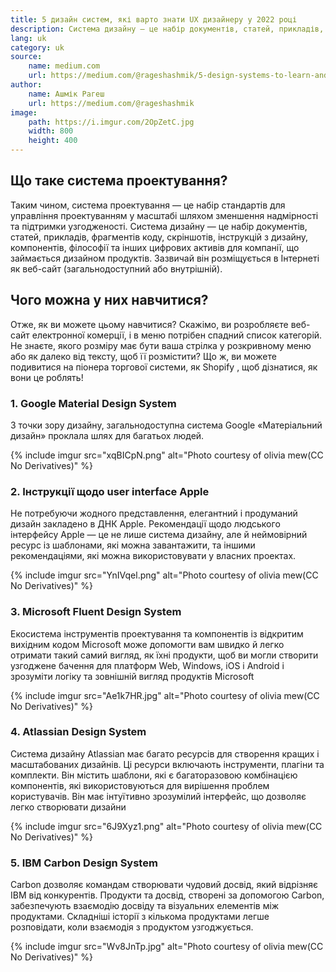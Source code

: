 ```yaml
---
title: 5 дизайн систем, які варто знати UX дизайнеру у 2022 році 
description: Система дизайну — це набір документів, статей, прикладів, фрагментів коду, скріншотів, інструкцій з дизайну, компонентів, філософії та інших цифрових активів для компанії, що займається дизайном продуктів.
lang: uk
category: uk
source:
    name: medium.com
    url: https://medium.com/@rageshashmik/5-design-systems-to-learn-and-steal-from-in-2022-for-ux-designers-2ae34fb991e6
author:
    name: Ашмік Рагеш
    url: https://medium.com/@rageshashmik
image:
    path: https://i.imgur.com/2OpZetC.jpg
    width: 800
    height: 400
---
```


## Що таке система проектування?

Таким чином, система проектування — це набір стандартів для управління проектуванням у масштабі шляхом зменшення надмірності 
та підтримки узгодженості. Система дизайну — це набір документів, статей, прикладів, фрагментів коду, скріншотів, інструкцій 
з дизайну, компонентів, філософії та інших цифрових активів для компанії, що займається дизайном продуктів. 
Зазвичай він розміщується в Інтернеті як веб-сайт (загальнодоступний або внутрішній).

## Чого можна у них навчитися?

Отже, як ви можете цьому навчитися? Скажімо, ви розробляєте веб-сайт електронної комерції, і в меню потрібен спадний список 
категорій. Не знаєте, якого розміру має бути ваша стрілка у розкривному меню або як далеко від тексту, щоб її розмістити? 
Що ж, ви можете подивитися на піонера торгової системи, як Shopify , щоб дізнатися, як вони це роблять!

### 1. Google Material Design System

З точки зору дизайну, загальнодоступна система Google «Матеріальний дизайн» проклала шлях для багатьох людей.

{% include imgur src="xqBICpN.png" alt="Photo courtesy of olivia mew(CC No Derivatives)" %}

### 2. Інструкції щодо user interface Apple

Не потребуючи жодного представлення, елегантний і продуманий дизайн закладено в ДНК Apple. Рекомендації щодо людського 
інтерфейсу Apple — це не лише система дизайну, але й неймовірний ресурс із шаблонами, які можна завантажити, та іншими
рекомендаціями, які можна використовувати у власних проектах.

{% include imgur src="YnIVqel.png" alt="Photo courtesy of olivia mew(CC No Derivatives)" %}

### 3. Microsoft Fluent Design System

Екосистема інструментів проектування та компонентів із відкритим вихідним кодом Microsoft може допомогти вам швидко й легко 
отримати такий самий вигляд, як їхні продукти, щоб ви могли створити узгоджене бачення для платформ Web, Windows, iOS і 
Android і зрозуміти логіку та зовнішній вигляд продуктів Microsoft

{% include imgur src="Ae1k7HR.jpg" alt="Photo courtesy of olivia mew(CC No Derivatives)" %}

### 4. Atlassian Design System

Система дизайну Atlassian має багато ресурсів для створення кращих і масштабованих дизайнів. Ці ресурси включають інструменти, 
плагіни та комплекти. Він містить шаблони, які є багаторазовою комбінацією компонентів, які використовуються для вирішення 
проблем користувачів. Він має інтуїтивно зрозумілий інтерфейс, що дозволяє легко створювати дизайни

{% include imgur src="6J9Xyz1.png" alt="Photo courtesy of olivia mew(CC No Derivatives)" %}

### 5. IBM Carbon Design System

Carbon дозволяє командам створювати чудовий досвід, який відрізняє IBM від конкурентів. Продукти та досвід, створені за 
допомогою Carbon, забезпечують взаємодію досвіду та візуальних елементів між продуктами. Складніші історії з кількома 
продуктами легше розповідати, коли взаємодія з продуктом узгоджується.

{% include imgur src="Wv8JnTp.jpg" alt="Photo courtesy of olivia mew(CC No Derivatives)" %}


